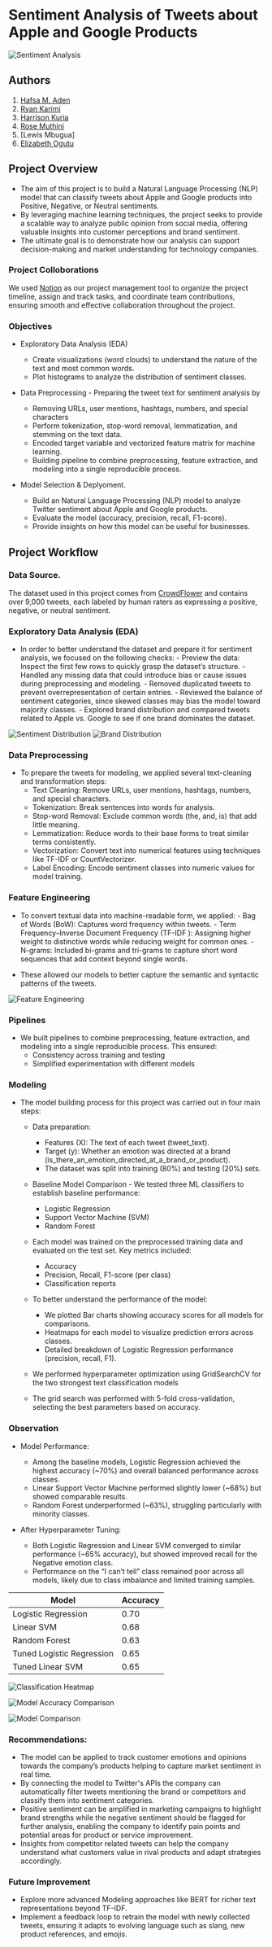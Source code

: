 
# Sentiment Analysis of Tweets about Apple and Google Products
![Sentiment Analysis](Image/Sentiment_Analysis_Projects.png)

## Authors

1. [Hafsa M. Aden](https://www.linkedin.com/in/hafsa-m-aden-330451223/)
2. [Ryan Karimi](https://www.linkedin.com/in/ryan-karimi-39a701326/)
3. [Harrison Kuria](https://www.linkedin.com/in/harrison-kuria-md-a35487a4/?utm_source=share&utm_campaign=share_via&utm_content=profile&utm_medium=android_app)
4. [Rose Muthini](https://www.linkedin.com/in/syomiti-muthini-03849a153/)
5. [Lewis Mbugua]
6. [Elizabeth Ogutu](https://www.linkedin.com/in/elizabeth-ogutu-36222b1a6/)

## Project Overview

- The aim of this project is to build a Natural Language Processing (NLP) model that can classify tweets about Apple and Google products into Positive, Negative, or Neutral sentiments.
- By leveraging machine learning techniques, the project seeks to provide a scalable way to analyze public opinion from social media, offering valuable insights into customer perceptions and brand sentiment.
- The ultimate goal is to demonstrate how our analysis can support decision-making and market understanding for technology companies.

### Project Colloborations

We used [Notion](https://www.notion.so/Tweet-Sentiment-Analysis-25fdb8fbd6cf801baef5ce49ed846806?source=copy_link) as our project management tool to organize the project timeline, assign and track tasks, and coordinate team contributions, ensuring smooth and effective collaboration throughout the project.


### Objectives

- Exploratory Data Analysis (EDA)
     - Create visualizations (word clouds) to understand the nature of the text and most common words. 
     - Plot histograms to analyze the distribution of sentiment classes.  

- Data Preprocessing - Preparing the tweet text for sentiment analysis by 
     - Removing URLs, user mentions, hashtags, numbers, and special characters
     - Perform tokenization, stop-word removal, lemmatization, and stemming on the text data.  
     - Encoded target variable and vectorized feature matrix for machine learning.
     - Building pipeline to combine preprocessing, feature extraction, and modeling into a single reproducible process.

- Model Selection & Deplyoment.     
     - Build an Natural Language Processing (NLP) model to analyze Twitter sentiment about Apple and Google products.
     - Evaluate the model (accuracy, precision, recall, F1-score).  
     - Provide insights on how this model can be useful for businesses. 

## Project Workflow    

### Data Source.

The dataset used in this project comes from [CrowdFlower](https://data.world/crowdflower/brands-and-product-emotions) and contains over 9,000 tweets, each labeled by human raters as expressing a positive, negative, or neutral sentiment.

### Exploratory Data Analysis (EDA)

- In order to better understand the dataset and prepare it for sentiment analysis, we focused on the following checks:
      - Preview the data: Inspect the first few rows to quickly grasp the dataset’s structure.
      - Handled any missing data that could introduce bias or cause issues during preprocessing and modeling.
      - Removed duplicated tweets to prevent overrepresentation of certain entries.
      - Reviewed the balance of sentiment categories, since skewed classes may bias the model toward majority classes.
      - Explored brand distribution and compared tweets related to Apple vs. Google to see if one brand dominates the dataset.

![Sentiment Distribution](Image/Sentiment%20Distribution.png)
![Brand Distribution](Image/Brand%20Distribution.png)

### Data Preprocessing

- To prepare the tweets for modeling, we applied several text-cleaning and transformation steps:
     - Text Cleaning: Remove URLs, user mentions, hashtags, numbers, and special characters.
     - Tokenization: Break sentences into words for analysis.
     - Stop-word Removal: Exclude common words (the, and, is) that add little meaning.
     - Lemmatization: Reduce words to their base forms to treat similar terms consistently.
     - Vectorization: Convert text into numerical features using techniques like TF-IDF or CountVectorizer.
     - Label Encoding: Encode sentiment classes into numeric values for model training.

### Feature Engineering

- To convert textual data into machine-readable form, we applied:
      - Bag of Words (BoW): Captures word frequency within tweets.
      - Term Frequency–Inverse Document Frequency (TF-IDF ): Assigning higher weight to distinctive words while reducing weight for common ones.
      - N-grams: Included bi-grams and tri-grams to capture short word sequences that add context beyond single words.

- These allowed our models to better capture the semantic and syntactic patterns of the tweets.

![Feature Engineering](Image/Feature%20Engineering.png)

### Pipelines

- We built pipelines to combine preprocessing, feature extraction, and modeling into a single reproducible process. This ensured:
     - Consistency across training and testing
     - Simplified experimentation with different models
     
### Modeling

- The model building process for this project was carried out in four main steps:
   - Data preparation:
      - Features (X): The text of each tweet (tweet_text).
      - Target (y): Whether an emotion was directed at a brand (is_there_an_emotion_directed_at_a_brand_or_product).
      - The dataset was split into training (80%) and testing (20%) sets.

   - Baseline Model Comparison - We tested three ML classifiers to establish baseline performance:
      - Logistic Regression
      - Support Vector Machine (SVM)
      - Random Forest

   - Each model was trained on the preprocessed training data and evaluated on the test set. Key metrics included:
      - Accuracy
      - Precision, Recall, F1-score (per class)
      - Classification reports

   - To better understand the performance of the model:
      - We plotted Bar charts showing accuracy scores for all models for comparisons.
      - Heatmaps for each model to visualize prediction errors across classes.
      - Detailed breakdown of Logistic Regression performance (precision, recall, F1).

   - We performed hyperparameter optimization using GridSearchCV for the two strongest text classification models
   - The grid search was performed with 5-fold cross-validation, selecting the best parameters based on accuracy.

### Observation

- Model Performance:
   - Among the baseline models, Logistic Regression achieved the highest accuracy (~70%) and overall balanced performance across classes.
   - Linear Support Vector Machine performed slightly lower (~68%) but showed comparable results.
   - Random Forest underperformed (~63%), struggling particularly with minority classes.

- After Hyperparameter Tuning:
   - Both Logistic Regression and Linear SVM converged to similar performance (~65% accuracy), but showed improved recall for the Negative emotion class.
   - Performance on the “I can’t tell” class remained poor across all models, likely due to class imbalance and limited training samples.

| Model                     | Accuracy |
| --------------------------| -------- | 
| Logistic Regression       | 0.70     |
| Linear SVM                | 0.68     |
| Random Forest             | 0.63     |
| Tuned Logistic Regression | 0.65     | 
| Tuned Linear SVM          | 0.65     |


![Classification Heatmap](Image/Classification%20Heatmap.png)

![Model Accuracy Comparison](Image/Model%20Accuracy%20Comparison.png)

![Model Comparison](Image/Model%20Comparison.png)


### Recommendations:

- The model can be applied to track customer emotions and opinions towards the company’s products helping to capture market sentiment in real time.
- By connecting the model to Twitter's APIs the company can automatically filter tweets mentioning the brand or competitors and classify them into sentiment categories.
- Positive sentiment can be amplified in marketing campaigns to highlight brand strengths while the negative sentiment should be flagged for further analysis, enabling the company to identify pain points and potential areas for product or service improvement.
- Insights from competitor related tweets can help the company understand what customers value in rival products and adapt strategies accordingly.


### Future Improvement
- Explore more advanced Modeling approaches like BERT for richer text representations beyond TF-IDF.
- Implement a feedback loop to retrain the model with newly collected tweets, ensuring it adapts to evolving language such as slang, new product references, and emojis.


